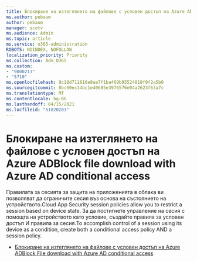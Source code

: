 ```yaml
---
title: Блокиране на изтеглянето на файлове с условен достъп на Azure AD
ms.author: pebaum
author: pebaum
manager: scotv
ms.audience: Admin
ms.topic: article
ms.service: o365-administration
ROBOTS: NOINDEX, NOFOLLOW
localization_priority: Priority
ms.collection: Adm_O365
ms.custom:
- "9000213"
- "5710"
ms.openlocfilehash: 9c18d711616e8ae7f1ba469b95524818f0f2a5b0
ms.sourcegitcommit: 8bc60ec34bc1e40685e3976576e04a2623f63a7c
ms.translationtype: MT
ms.contentlocale: bg-BG
ms.lasthandoff: 04/15/2021
ms.locfileid: "51820203"
---
```

# <a name="block-file-download-with-azure-ad-conditional-access"></a><span data-ttu-id="b218a-102">Блокиране на изтеглянето на файлове с условен достъп на Azure AD</span><span class="sxs-lookup"><span data-stu-id="b218a-102">Block file download with Azure AD conditional access</span></span>

<span data-ttu-id="b218a-103">Правилата за сесията за защита на приложенията в облака ви позволяват да ограничите сесия въз основа на състоянието на устройството.</span><span class="sxs-lookup"><span data-stu-id="b218a-103">Cloud App Security session policies allow you to restrict a session based on device state.</span></span> <span data-ttu-id="b218a-104">За да постигнете управление на сесия с помощта на устройството като условие, създайте правила за условен достъп И правила за сесия.</span><span class="sxs-lookup"><span data-stu-id="b218a-104">To accomplish control of a session using its device as a condition, create both a conditional access policy AND a session policy.</span></span>

- [<span data-ttu-id="b218a-105">Блокиране на изтеглянето на файлове с условен достъп на Azure AD</span><span class="sxs-lookup"><span data-stu-id="b218a-105">Block File download with Azure AD conditional access</span></span>](https://docs.microsoft.com/cloud-app-security/use-case-proxy-block-session-aad#create-a-block-download-policy-for-unmanaged-devices)
